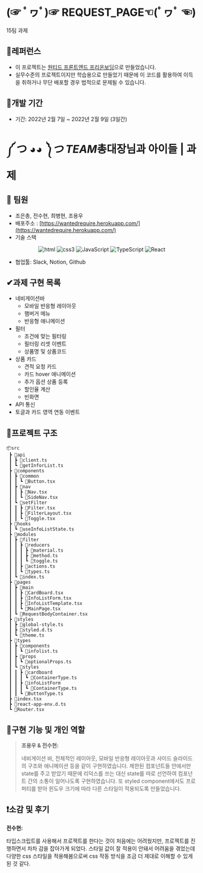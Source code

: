 # **(☞ ﾟヮﾟ)☞ REQUEST_PAGE☜(ﾟヮﾟ ☜)**

15팀 과제

## **📕레퍼런스**

- 이 프로젝트는 [원티드 프론트엔드 프리온보딩](https://www.wanted.co.kr/events/pre_onboarding_course_6)으로 만들었습니다.
- 실무수준의 프로젝트이지만 학습용으로 만들었기 때문에 이 코드를 활용하여 이득을 취하거나 무단 배포할 경우 법적으로 문제될 수 있습니다.

## **📆개발 기간**

- 기간: 2022년 2월 7일 ~ 2022년 2월 9일 (3일간)

# **༼ つ ◕*◕ ༽つ TEAM*총대장님과 아이들 | 과제**

## **👫 팀원**

- 조은총, 전수현, 최병현, 조용우
- 배포주소 : [https://wantedrequire.herokuapp.com/](https://wantedrequire.herokuapp.com/)
- 기술 스택

<p align="center">
<img alt="html" src="https://img.shields.io/badge/html5-%23E34F26.svg?style=for-the-badge&logo=html5&logoColor=white" />
<img alt="css3" src = "https://img.shields.io/badge/css3-%231572B6.svg?style=for-the-badge&logo=css3&logoColor=white" />
<img alt="JavaScript" src="https://img.shields.io/badge/javascript-%23323330.svg?style=for-the-badge&logo=javascript&logoColor=%23F7DF1E" />
<img alt="TypeScript" src = "https://img.shields.io/badge/TypeScript-%231572B6.svg?style=for-the-badge&logo=TypeScript&logoColor=white" />
<img alt="React" src="https://img.shields.io/badge/react-%2320232a.svg?style=for-the-badge&logo=react&logoColor=%2361DAFB" />
</p>

- 협업툴: Slack, Notion, Github

## **✔과제 구현 목록**

- 네비게이션바
    - 모바일 반응형 레이아웃
    - 햄버거 메뉴
    - 반응형 애니메이션
- 필터
    - 조건에 맞는 필터링
    - 필터링 리셋 이벤트
    - 상품명 및 상품코드
- 상품 카드
    - 견적 요청 카드
    - 카드 hover 애니메이션
    - 추가 옵션 상품 등록
    - 할인율 계산
    - 빈화면
- API 통신
- 토글과 카드 영역 연동 이벤트


## **📃프로젝트 구조**

```
📦src
 ┣ 📂api
 ┃ ┣ 📜client.ts
 ┃ ┗ 📜getInforList.ts
 ┣ 📂components
 ┃ ┣ 📂common
 ┃ ┃ ┗ 📜Button.tsx
 ┃ ┣ 📂nav
 ┃ ┃ ┣ 📜Nav.tsx
 ┃ ┃ ┗ 📜SideNav.tsx
 ┃ ┗ 📂setFilter
 ┃ ┃ ┣ 📜Filter.tsx
 ┃ ┃ ┣ 📜FilterLayout.tsx
 ┃ ┃ ┗ 📜Toggle.tsx
 ┣ 📂hooks
 ┃ ┗ 📜useInfoListState.ts
 ┣ 📂modules
 ┃ ┣ 📂filter
 ┃ ┃ ┣ 📂reducers
 ┃ ┃ ┃ ┣ 📜material.ts
 ┃ ┃ ┃ ┣ 📜method.ts
 ┃ ┃ ┃ ┗ 📜toggle.ts
 ┃ ┃ ┣ 📜actions.ts
 ┃ ┃ ┗ 📜types.ts
 ┃ ┗ 📜index.ts
 ┣ 📂pages
 ┃ ┣ 📂main
 ┃ ┃ ┣ 📜CardBoard.tsx
 ┃ ┃ ┣ 📜InfoListForm.tsx
 ┃ ┃ ┣ 📜InfoListTemplate.tsx
 ┃ ┃ ┗ 📜MainPage.tsx
 ┃ ┗ 📜RequestBodyContainer.tsx
 ┣ 📂styles
 ┃ ┣ 📜global-style.ts
 ┃ ┣ 📜styled.d.ts
 ┃ ┗ 📜theme.ts
 ┣ 📂types
 ┃ ┣ 📂components
 ┃ ┃ ┗ 📜infolist.ts
 ┃ ┣ 📂props
 ┃ ┃ ┗ 📜optionalProps.ts
 ┃ ┗ 📂styles
 ┃ ┃ ┣ 📂cardboard
 ┃ ┃ ┃ ┗ 📜ContainerType.ts
 ┃ ┃ ┣ 📂infoListForm
 ┃ ┃ ┃ ┗ 📜ContainerType.ts
 ┃ ┃ ┗ 📜ButtonType.ts
 ┣ 📜index.tsx
 ┣ 📜react-app-env.d.ts
 ┗ 📜Router.tsx
```

## **🔎구현 기능 및 개인 역할**

> **조용우 & 전수현:**
> 
> 네비게이션 바, 전체적인 레이아웃, 모바일 반응형 레이아웃과 사이드 슬라이드의 구조와 애니메이션 등을 같이 구현하였습니다. 제한된 컴포넌트들 안에서만 state를 주고 받았기 때문에 리덕스를 쓰는 대신 state를 따로 선언하여 컴포넌트 간의 소통이 일어나도록 구현하였습니다. 또 styled component에서도 프로퍼티를 받아 윈도우 크기에 따라 다른 스타일이 적용되도록 만들었습니다. 
> 

## **❗소감 및 후기**



**전수현:** 

타입스크립트를 사용해서 프로젝트를 한다는 것이 처음에는 어려웠지만, 프로젝트를 진행하면서 차차 감을 잡아가게 되었다. 스타일 값이 잘 적용이 안돼서 어려움을 겪었는데 다양한 css 스타일을 적용해봄으로써 css 작동 방식을 조금 더 제대로 이해할 수 있게 된 것 같다.


